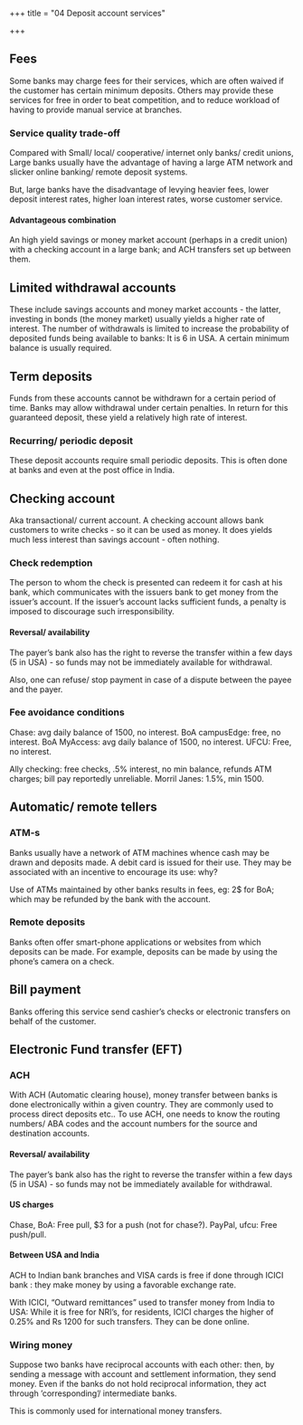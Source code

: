 +++
title = "04 Deposit account services"

+++

## Fees

Some banks may charge fees for their services, which are often waived if the customer has certain minimum deposits. Others may provide these services for free in order to beat competition, and to reduce workload of having to provide manual service at branches.

### Service quality trade-off

Compared with Small/ local/ cooperative/ internet only banks/ credit unions, Large banks usually have the advantage of having a large ATM network and slicker online banking/ remote deposit systems.

But, large banks have the disadvantage of levying heavier fees, lower deposit interest rates, higher loan interest rates, worse customer service.

#### Advantageous combination

An high yield savings or money market account (perhaps in a credit union) with a checking account in a large bank; and ACH transfers set up between them.

## Limited withdrawal accounts

These include savings accounts and money market accounts - the latter, investing in bonds (the money market) usually yields a higher rate of interest. The number of withdrawals is limited to increase the probability of deposited funds being available to banks: It is 6 in USA. A certain minimum balance is usually required.

## Term deposits

Funds from these accounts cannot be withdrawn for a certain period of time. Banks may allow withdrawal under certain penalties. In return for this guaranteed deposit, these yield a relatively high rate of interest.

### Recurring/ periodic deposit

These deposit accounts require small periodic deposits. This is often done at banks and even at the post office in India.

## Checking account

Aka transactional/ current account. A checking account allows bank customers to write checks - so it can be used as money. It does yields much less interest than savings account - often nothing.

### Check redemption

The person to whom the check is presented can redeem it for cash at his bank, which communicates with the issuers bank to get money from the issuer’s account. If the issuer’s account lacks sufficient funds, a penalty is imposed to discourage such irresponsibility.

#### Reversal/ availability

The payer’s bank also has the right to reverse the transfer within a few days (5 in USA) - so funds may not be immediately available for withdrawal.

Also, one can refuse/ stop payment in case of a dispute between the payee and the payer.

### Fee avoidance conditions

Chase: avg daily balance of 1500, no interest. BoA campusEdge: free, no interest. BoA MyAccess: avg daily balance of 1500, no interest. UFCU: Free, no interest.

Ally checking: free checks, .5% interest, no min balance, refunds ATM charges; bill pay reportedly unreliable. Morril Janes: 1.5%, min 1500.

## Automatic/ remote tellers

### ATM-s

Banks usually have a network of ATM machines whence cash may be drawn and deposits made. A debit card is issued for their use. They may be associated with an incentive to encourage its use: why?

Use of ATMs maintained by other banks results in fees, eg: 2$ for BoA; which may be refunded by the bank with the account.

### Remote deposits

Banks often offer smart-phone applications or websites from which deposits can be made. For example, deposits can be made by using the phone’s camera on a check.

## Bill payment

Banks offering this service send cashier’s checks or electronic transfers on behalf of the customer.

## Electronic Fund transfer (EFT)

### ACH

With ACH (Automatic clearing house), money transfer between banks is done electronically within a given country. They are commonly used to process direct deposits etc.. To use ACH, one needs to know the routing numbers/ ABA codes and the account numbers for the source and destination accounts.

#### Reversal/ availability

The payer’s bank also has the right to reverse the transfer within a few days (5 in USA) - so funds may not be immediately available for withdrawal.

#### US charges

Chase, BoA: Free pull, $3 for a push (not for chase?). PayPal, ufcu: Free push/pull.

#### Between USA and India

ACH to Indian bank branches and VISA cards is free if done through ICICI bank : they make money by using a favorable exchange rate.

With ICICI, “Outward remittances” used to transfer money from India to USA: While it is free for NRI’s, for residents, ICICI charges the higher of 0.25% and Rs 1200 for such transfers. They can be done online.

### Wiring money

Suppose two banks have reciprocal accounts with each other: then, by sending a message with account and settlement information, they send money. Even if the banks do not hold reciprocal information, they act through ’corresponding’/ intermediate banks.

This is commonly used for international money transfers.
